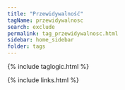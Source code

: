 ```yaml
---
title: "Przewidywalność"
tagName: przewidywalnosc
search: exclude
permalink: tag_przewidywalnosc.html
sidebar: home_sidebar
folder: tags
---
```

{% include taglogic.html %}

{% include links.html %}
